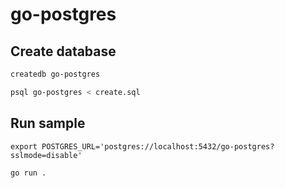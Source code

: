 # go-postgres

## Create database

```bash
createdb go-postgres

psql go-postgres < create.sql
```

## Run sample

```
export POSTGRES_URL='postgres://localhost:5432/go-postgres?sslmode=disable'

go run .
```
